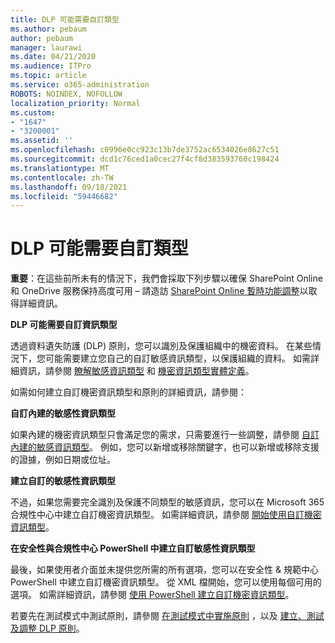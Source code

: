 ```yaml
---
title: DLP 可能需要自訂類型
ms.author: pebaum
author: pebaum
manager: laurawi
ms.date: 04/21/2020
ms.audience: ITPro
ms.topic: article
ms.service: o365-administration
ROBOTS: NOINDEX, NOFOLLOW
localization_priority: Normal
ms.custom:
- "1647"
- "3200001"
ms.assetid: ''
ms.openlocfilehash: c0996e0cc923c13b7de3752ac6534026e8627c51
ms.sourcegitcommit: dcd1c76ced1a0cec27f4cf8d383593760c198424
ms.translationtype: MT
ms.contentlocale: zh-TW
ms.lasthandoff: 09/18/2021
ms.locfileid: "59446682"
---
```

# <a name="dlp-might-need-a-custom-type"></a>DLP 可能需要自訂類型

**重要**：在這些前所未有的情況下，我們會採取下列步驟以確保 SharePoint Online 和 OneDrive 服務保持高度可用 – 請造訪 [SharePoint Online 暫時功能調整](https://aka.ms/ODSPAdjustments)以取得詳細資訊。

**DLP 可能需要自訂資訊類型**

透過資料遺失防護 (DLP) 原則，您可以識別及保護組織中的機密資料。 在某些情況下，您可能需要建立您自己的自訂敏感資訊類型，以保護組織的資料。 如需詳細資訊，請參閱 [瞭解敏感資訊類型](https://docs.microsoft.com/microsoft-365/compliance/sensitive-information-type-learn-about) 和 [機密資訊類型實體定義](https://docs.microsoft.com/microsoft-365/compliance/sensitive-information-type-entity-definitions)。

如需如何建立自訂機密資訊類型和原則的詳細資訊，請參閱： 

**自訂內建的敏感性資訊類型**

如果內建的機密資訊類型只會滿足您的需求，只需要進行一些調整，請參閱 [自訂內建的敏感資訊類型](https://docs.microsoft.com/microsoft-365/compliance/customize-a-built-in-sensitive-information-type)。 例如，您可以新增或移除關鍵字，也可以新增或移除支援的證據，例如日期或位址。

**建立自訂的敏感性資訊類型**

不過，如果您需要完全識別及保護不同類型的敏感資訊，您可以在 Microsoft 365 合規性中心中建立自訂機密資訊類型。 如需詳細資訊，請參閱 [開始使用自訂機密資訊類型](https://docs.microsoft.com/microsoft-365/compliance/customize-a-built-in-sensitive-information-type)。

**在安全性與合規性中心 PowerShell 中建立自訂敏感性資訊類型**

最後，如果使用者介面並未提供您所需的所有選項，您可以在安全性 & 規範中心 PowerShell 中建立自訂機密資訊類型。 從 XML 檔開始，您可以使用每個可用的選項。 如需詳細資訊，請參閱 [使用 PowerShell 建立自訂機密資訊類型](https://docs.microsoft.com/microsoft-365/compliance/create-a-custom-sensitive-information-type-in-scc-powershell)。

若要先在測試模式中測試原則，請參閱 [在測試模式中實施原則](https://docs.microsoft.com/microsoft-365/compliance/dlp-learn-about-dlp#implement-policy-in-test-mode) ，以及 [建立、測試及調整 DLP 原則](https://docs.microsoft.com/microsoft-365/compliance/create-test-tune-dlp-policy)。 